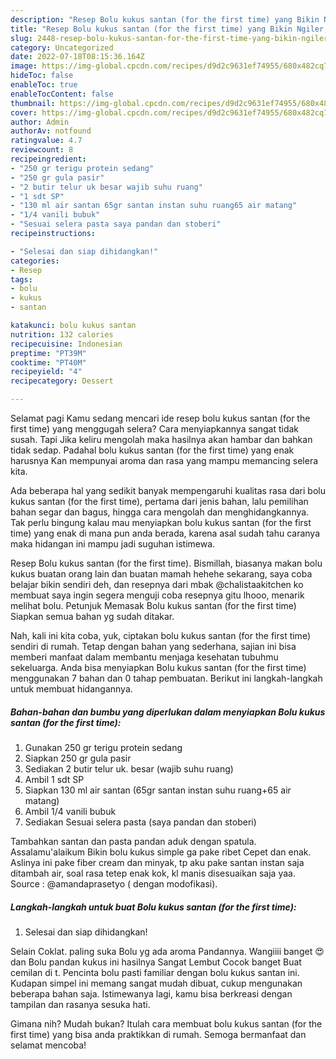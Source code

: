 ```yaml
---
description: "Resep Bolu kukus santan (for the first time) yang Bikin Ngiler, Buat Buka Puasa Lezat"
title: "Resep Bolu kukus santan (for the first time) yang Bikin Ngiler, Buat Buka Puasa Lezat"
slug: 2448-resep-bolu-kukus-santan-for-the-first-time-yang-bikin-ngiler-buat-buka-puasa-lezat
category: Uncategorized
date: 2022-07-18T08:15:36.164Z
image: https://img-global.cpcdn.com/recipes/d9d2c9631ef74955/680x482cq70/bolu-kukus-santan-for-the-first-time-foto-resep-utama.jpg
hideToc: false
enableToc: true
enableTocContent: false
thumbnail: https://img-global.cpcdn.com/recipes/d9d2c9631ef74955/680x482cq70/bolu-kukus-santan-for-the-first-time-foto-resep-utama.jpg
cover: https://img-global.cpcdn.com/recipes/d9d2c9631ef74955/680x482cq70/bolu-kukus-santan-for-the-first-time-foto-resep-utama.jpg
author: Admin
authorAv: notfound
ratingvalue: 4.7
reviewcount: 8
recipeingredient:
- "250 gr terigu protein sedang"
- "250 gr gula pasir"
- "2 butir telur uk besar wajib suhu ruang"
- "1 sdt SP"
- "130 ml air santan 65gr santan instan suhu ruang65 air matang"
- "1/4 vanili bubuk"
- "Sesuai selera pasta saya pandan dan stoberi"
recipeinstructions:

- "Selesai dan siap dihidangkan!"
categories:
- Resep
tags:
- bolu
- kukus
- santan

katakunci: bolu kukus santan 
nutrition: 132 calories
recipecuisine: Indonesian
preptime: "PT39M"
cooktime: "PT40M"
recipeyield: "4"
recipecategory: Dessert

---
```



Selamat pagi Kamu sedang mencari ide resep bolu kukus santan (for the first time) yang menggugah selera? Cara menyiapkannya sangat tidak susah. Tapi Jika keliru mengolah maka hasilnya akan hambar dan bahkan tidak sedap. Padahal bolu kukus santan (for the first time) yang enak harusnya Kan mempunyai aroma dan rasa yang mampu memancing selera kita.


Ada beberapa hal yang sedikit banyak mempengaruhi kualitas rasa dari bolu kukus santan (for the first time), pertama dari jenis bahan, lalu pemilihan bahan segar dan bagus, hingga cara mengolah dan menghidangkannya. Tak perlu bingung kalau mau menyiapkan bolu kukus santan (for the first time) yang enak di mana pun anda berada, karena asal sudah tahu caranya maka hidangan ini mampu jadi suguhan istimewa.

Resep Bolu kukus santan (for the first time). Bismillah, biasanya makan bolu kukus buatan orang lain dan buatan mamah hehehe sekarang, saya coba belajar bikin sendiri deh, dan resepnya dari mbak @chalistaakitchen ko membuat saya ingin segera menguji coba resepnya gitu lhooo, menarik melihat bolu. Petunjuk Memasak Bolu kukus santan (for the first time) Siapkan semua bahan yg sudah ditakar.


Nah, kali ini kita coba, yuk, ciptakan bolu kukus santan (for the first time) sendiri di rumah. Tetap dengan bahan yang sederhana, sajian ini bisa memberi manfaat dalam membantu menjaga kesehatan tubuhmu sekeluarga. Anda bisa menyiapkan Bolu kukus santan (for the first time) menggunakan 7 bahan dan 0 tahap pembuatan. Berikut ini langkah-langkah untuk membuat hidangannya.

<!--inarticleads1-->

##### Bahan-bahan dan bumbu yang diperlukan dalam menyiapkan Bolu kukus santan (for the first time):

1. Gunakan 250 gr terigu protein sedang
1. Siapkan 250 gr gula pasir
1. Sediakan 2 butir telur uk. besar (wajib suhu ruang)
1. Ambil 1 sdt SP
1. Siapkan 130 ml air santan (65gr santan instan suhu ruang+65 air matang)
1. Ambil 1/4 vanili bubuk
1. Sediakan Sesuai selera pasta (saya pandan dan stoberi)


Tambahkan santan dan pasta pandan aduk dengan spatula. Assalamu&#39;alaikum Bikin bolu kukus simple ga pake ribet Cepet dan enak. Aslinya ini pake fiber cream dan minyak, tp aku pake santan instan saja ditambah air, soal rasa tetep enak kok, kl manis disesuaikan saja yaa. Source : @amandaprasetyo ( dengan modofikasi). 

<!--inarticleads2-->

##### Langkah-langkah untuk buat Bolu kukus santan (for the first time):


1. Selesai dan siap dihidangkan!

Selain Coklat. paling suka Bolu yg ada aroma Pandannya. Wangiiii banget 😍dan Bolu pandan kukus ini hasilnya Sangat Lembut Cocok banget Buat cemilan di t. Pencinta bolu pasti familiar dengan bolu kukus santan ini. Kudapan simpel ini memang sangat mudah dibuat, cukup mengunakan beberapa bahan saja. Istimewanya lagi, kamu bisa berkreasi dengan tampilan dan rasanya sesuka hati. 

Gimana nih? Mudah bukan? Itulah cara membuat bolu kukus santan (for the first time) yang bisa anda praktikkan di rumah. Semoga bermanfaat dan selamat mencoba!
